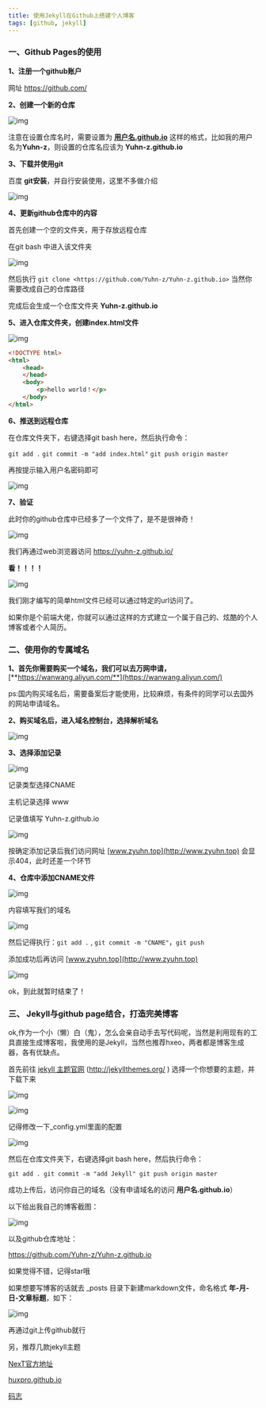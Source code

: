 ```yaml
---
title: 使用Jekyll在Github上搭建个人博客
tags: [github, jekyll]
---
```

### 一、Github Pages的使用

**1、注册一个github账户** 

网址 <https://github.com/>



**2、创建一个新的仓库**

![img](http://picture.zyuhn.top/myblog/2020-1-22-GithubPages+Jekyll搭建个人博客/20200122224735-817208.png)

注意在设置仓库名时，需要设置为 **<u>用户名.github.io</u>**  这样的格式，比如我的用户名为**Yuhn-z**，则设置的仓库名应该为 **Yuhn-z.github.io**



**3、下载并使用git** 

百度  **git安装**，并自行安装使用，这里不多做介绍

![img](http://picture.zyuhn.top/myblog/2020-1-22-GithubPages+Jekyll搭建个人博客/20200122225014-360945.png)

**4、更新github仓库中的内容**

首先创建一个空的文件夹，用于存放远程仓库

在git bash 中进入该文件夹

![img](http://picture.zyuhn.top/myblog/2020-1-22-GithubPages+Jekyll搭建个人博客/20200122231010-893794.png)

然后执行 `git clone <https://github.com/Yuhn-z/Yuhn-z.github.io>`  当然你需要改成自己的仓库路径

完成后会生成一个仓库文件夹 **Yuhn-z.github.io**



**5、进入仓库文件夹，创建index.html文件**

![img](http://picture.zyuhn.top/myblog/2020-1-22-GithubPages+Jekyll搭建个人博客/20200122225518-716186.png)

```html
<!DOCTYPE html>
<html>
    <head>
    </head>
    <body>
    	<p>hello world！</p>
    </body>
</html>
```



**6、推送到远程仓库**

在仓库文件夹下，右键选择git bash here，然后执行命令：

`git add .` `git commit -m "add index.html"` `git push origin master`

再按提示输入用户名密码即可

![img](http://picture.zyuhn.top/myblog/2020-1-22-GithubPages+Jekyll搭建个人博客/20200122224728-297175.png)



**7、验证**

此时你的github仓库中已经多了一个文件了，是不是很神奇！

![img](http://picture.zyuhn.top/myblog/2020-1-22-GithubPages+Jekyll搭建个人博客/20200122224736-445851.png)

我们再通过web浏览器访问   https://yuhn-z.github.io/

**看！！！！**

![img](http://picture.zyuhn.top/myblog/2020-1-22-GithubPages+Jekyll搭建个人博客/20200122231037-744922.png)

我们刚才编写的简单html文件已经可以通过特定的url访问了。

如果你是个前端大佬，你就可以通过这样的方式建立一个属于自己的、炫酷的个人博客或者个人简历。



### 二、使用你的专属域名

**1、首先你需要购买一个域名，我们可以去万网申请，**[**https://wanwang.aliyun.com/**](https://wanwang.aliyun.com/)

ps:国内购买域名后，需要备案后才能使用，比较麻烦，有条件的同学可以去国外的网站申请域名。

**2、购买域名后，进入域名控制台，选择解析域名**

![img](http://picture.zyuhn.top/myblog/2020-1-22-GithubPages+Jekyll搭建个人博客/20200122231045-229007.png)

**3、选择添加记录**

![img](http://picture.zyuhn.top/myblog/2020-1-22-GithubPages+Jekyll搭建个人博客/20200122231056-798390.png)

记录类型选择CNAME

主机记录选择 www

记录值填写 Yuhn-z.github.io

![img](http://picture.zyuhn.top/myblog/2020-1-22-GithubPages+Jekyll搭建个人博客/20200122231059-85280.png)

按确定添加记录后我们访问网址 [www.zyuhn.top](http://www.zyuhn.top) 会显示404，此时还差一个环节



**4、仓库中添加CNAME文件**

![img](http://picture.zyuhn.top/myblog/2020-1-22-GithubPages+Jekyll搭建个人博客/20200122231104-74373.png)

内容填写我们的域名

![img](http://picture.zyuhn.top/myblog/2020-1-22-GithubPages+Jekyll搭建个人博客/20200122231105-492857.png)

然后记得执行：`git add .` , `git commit -m "CNAME"`，`git push`

添加成功后再访问 [www.zyuhn.top](http://www.zyuhn.top) 

![img](http://picture.zyuhn.top/myblog/2020-1-22-GithubPages+Jekyll搭建个人博客/20200122231107-337167.png)

ok，到此就暂时结束了！



### 三、 Jekyll与github page结合，打造完美博客

ok,作为一个小（懒）白（鬼），怎么会亲自动手去写代码呢，当然是利用现有的工具直接生成博客啦，我使用的是Jekyll，当然也推荐hxeo，两者都是博客生成器，各有优缺点。

首先前往 [jekyll 主题官网](https://links.jianshu.com/go?to=http%3A%2F%2Fjekyllthemes.org%2F) (<http://jekyllthemes.org/> ) 选择一个你想要的主题，并下载下来

![img](http://picture.zyuhn.top/myblog/2020-1-22-GithubPages+Jekyll搭建个人博客/20200122230109-546362.png)

![img](http://picture.zyuhn.top/myblog/2020-1-22-GithubPages+Jekyll搭建个人博客/20200122230222-8377.png)

记得修改一下_config.yml里面的配置

![img](http://picture.zyuhn.top/myblog/2020-1-22-GithubPages+Jekyll搭建个人博客/20200122230343-198943.png)



然后在仓库文件夹下，右键选择git bash here，然后执行命令：

`git add . git commit -m "add Jekyll" git push origin master`



成功上传后，访问你自己的域名（没有申请域名的访问 **用户名.github.io**）

以下给出我自己的博客截图：

![img](http://picture.zyuhn.top/myblog/2020-1-22-GithubPages+Jekyll搭建个人博客/20200122231129-726776.png)

以及github仓库地址：

<https://github.com/Yuhn-z/Yuhn-z.github.io> 

如果觉得不错，记得star哦 

如果想要写博客的话就去 _posts 目录下新建markdown文件，命名格式  **年-月-日-文章标题**，如下：

![img](http://picture.zyuhn.top/myblog/2020-1-22-GithubPages+Jekyll搭建个人博客/20200122230727-700025.png)

再通过git上传github就行

另，推荐几款jekyll主题

[NexT官方地址](http://jekyllthemes.org/themes/jekyll-theme-next/)

[huxpro.github.io](https://github.com/Huxpro/huxpro.github.io)

[码志](https://github.com/mzlogin/mzlogin.github.io)

